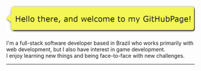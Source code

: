 ![welcome](welcome_popover.png)
<br/><br/>
I'm a full-stack software developer based in Brazil who works primarily with web development, but I also have interest in game development.  
I enjoy learning new things and being face-to-face with new challenges.


----

